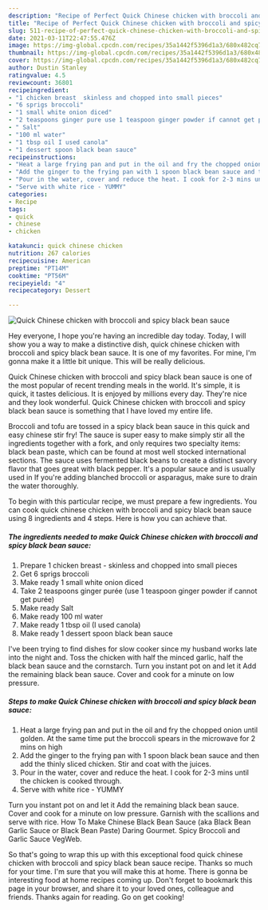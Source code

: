```yaml
---
description: "Recipe of Perfect Quick Chinese chicken with broccoli and spicy black bean sauce"
title: "Recipe of Perfect Quick Chinese chicken with broccoli and spicy black bean sauce"
slug: 511-recipe-of-perfect-quick-chinese-chicken-with-broccoli-and-spicy-black-bean-sauce
date: 2021-03-11T22:47:55.476Z
image: https://img-global.cpcdn.com/recipes/35a1442f5396d1a3/680x482cq70/quick-chinese-chicken-with-broccoli-and-spicy-black-bean-sauce-recipe-main-photo.jpg
thumbnail: https://img-global.cpcdn.com/recipes/35a1442f5396d1a3/680x482cq70/quick-chinese-chicken-with-broccoli-and-spicy-black-bean-sauce-recipe-main-photo.jpg
cover: https://img-global.cpcdn.com/recipes/35a1442f5396d1a3/680x482cq70/quick-chinese-chicken-with-broccoli-and-spicy-black-bean-sauce-recipe-main-photo.jpg
author: Dustin Stanley
ratingvalue: 4.5
reviewcount: 36801
recipeingredient:
- "1 chicken breast  skinless and chopped into small pieces"
- "6 sprigs broccoli"
- "1 small white onion diced"
- "2 teaspoons ginger pure use 1 teaspoon ginger powder if cannot get pure"
- " Salt"
- "100 ml water"
- "1 tbsp oil I used canola"
- "1 dessert spoon black bean sauce"
recipeinstructions:
- "Heat a large frying pan and put in the oil and fry the chopped onion until golden. At the same time put the broccoli spears in the microwave for 2 mins on high"
- "Add the ginger to the frying pan with 1 spoon black bean sauce and then add the thinly sliced chicken. Stir and coat with the juices."
- "Pour in the water, cover and reduce the heat. I cook for 2-3 mins until the chicken is cooked through."
- "Serve with white rice - YUMMY"
categories:
- Recipe
tags:
- quick
- chinese
- chicken

katakunci: quick chinese chicken 
nutrition: 267 calories
recipecuisine: American
preptime: "PT14M"
cooktime: "PT56M"
recipeyield: "4"
recipecategory: Dessert

---
```



![Quick Chinese chicken with broccoli and spicy black bean sauce](https://img-global.cpcdn.com/recipes/35a1442f5396d1a3/680x482cq70/quick-chinese-chicken-with-broccoli-and-spicy-black-bean-sauce-recipe-main-photo.jpg)

Hey everyone, I hope you're having an incredible day today. Today, I will show you a way to make a distinctive dish, quick chinese chicken with broccoli and spicy black bean sauce. It is one of my favorites. For mine, I'm gonna make it a little bit unique. This will be really delicious.

Quick Chinese chicken with broccoli and spicy black bean sauce is one of the most popular of recent trending meals in the world. It's simple, it is quick, it tastes delicious. It is enjoyed by millions every day. They're nice and they look wonderful. Quick Chinese chicken with broccoli and spicy black bean sauce is something that I have loved my entire life.

Broccoli and tofu are tossed in a spicy black bean sauce in this quick and easy chinese stir fry! The sauce is super easy to make simply stir all the ingredients together with a fork, and only requires two specialty items: black bean paste, which can be found at most well stocked international sections. The sauce uses fermented black beans to create a distinct savory flavor that goes great with black pepper. It&#39;s a popular sauce and is usually used in If you&#39;re adding blanched broccoli or asparagus, make sure to drain the water thoroughly.


To begin with this particular recipe, we must prepare a few ingredients. You can cook quick chinese chicken with broccoli and spicy black bean sauce using 8 ingredients and 4 steps. Here is how you can achieve that.

<!--inarticleads1-->

##### The ingredients needed to make Quick Chinese chicken with broccoli and spicy black bean sauce:

1. Prepare 1 chicken breast - skinless and chopped into small pieces
1. Get 6 sprigs broccoli
1. Make ready 1 small white onion diced
1. Take 2 teaspoons ginger purée (use 1 teaspoon ginger powder if cannot get purée)
1. Make ready  Salt
1. Make ready 100 ml water
1. Make ready 1 tbsp oil (I used canola)
1. Make ready 1 dessert spoon black bean sauce


I&#39;ve been trying to find dishes for slow cooker since my husband works late into the night and. Toss the chicken with half the minced garlic, half the black bean sauce and the cornstarch. Turn you instant pot on and let it Add the remaining black bean sauce. Cover and cook for a minute on low pressure. 

<!--inarticleads2-->

##### Steps to make Quick Chinese chicken with broccoli and spicy black bean sauce:

1. Heat a large frying pan and put in the oil and fry the chopped onion until golden. At the same time put the broccoli spears in the microwave for 2 mins on high
1. Add the ginger to the frying pan with 1 spoon black bean sauce and then add the thinly sliced chicken. Stir and coat with the juices.
1. Pour in the water, cover and reduce the heat. I cook for 2-3 mins until the chicken is cooked through.
1. Serve with white rice - YUMMY


Turn you instant pot on and let it Add the remaining black bean sauce. Cover and cook for a minute on low pressure. Garnish with the scallions and serve with rice. How To Make Chinese Black Bean Sauce (aka Black Bean Garlic Sauce or Black Bean Paste) Daring Gourmet. Spicy Broccoli and Garlic Sauce VegWeb. 

So that's going to wrap this up with this exceptional food quick chinese chicken with broccoli and spicy black bean sauce recipe. Thanks so much for your time. I'm sure that you will make this at home. There is gonna be interesting food at home recipes coming up. Don't forget to bookmark this page in your browser, and share it to your loved ones, colleague and friends. Thanks again for reading. Go on get cooking!
